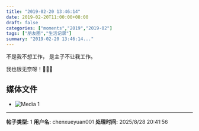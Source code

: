 ```yaml
---
title: "2019-02-20 13:46:14"
date: 2019-02-20T11:00:00+08:00
draft: false
categories: ["moments","2019","2019-02"]
tags: ["朋友圈","生活记录"]
summary: "2019-02-20 13:46:14..."
---
```


不是我不想工作，
是主子不让我工作。

我也很无奈呀！🤷🏻‍♀️

## 媒体文件

- ![Media 1](/Moments/photos/2019-02-20/201902201346140.jpg)

---

**帖子类型:** 1
**用户名:** chenxueyuan001
**处理时间:** 2025/8/28 20:41:56